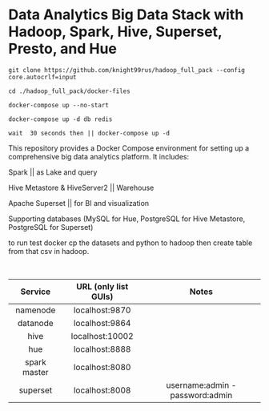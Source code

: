 # Data Analytics Big Data Stack with Hadoop, Spark, Hive, Superset, Presto, and Hue
	git clone https://github.com/knight99rus/hadoop_full_pack --config core.autocrlf=input

 	cd ./hadoop_full_pack/docker-files

	docker-compose up --no-start

	docker-compose up -d db redis 

	wait  30 seconds then || docker-compose up -d

This repository provides a Docker Compose environment for setting up a comprehensive big data analytics platform. It includes:

Spark || as Lake and query

Hive Metastore & HiveServer2 || Warehouse

Apache Superset || for BI and visualization

Supporting databases (MySQL for Hue, PostgreSQL for Hive Metastore, PostgreSQL for Superset)

to run test docker cp the datasets and python to hadoop then create table from that csv in hadoop.

<br/>

Service|URL (only list GUIs)|Notes|
| :---:   | :---: | :---: |
namenode|localhost:9870||
datanode|localhost:9864||
hive|localhost:10002||
hue|localhost:8888||
spark master|localhost:8080||
superset|localhost:8008|username:admin - password:admin|
